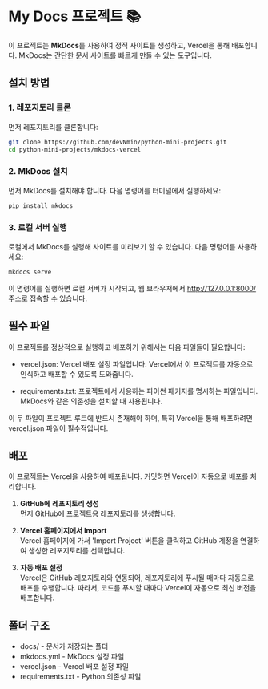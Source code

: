 # My Docs 프로젝트 📚

이 프로젝트는 **MkDocs**를 사용하여 정적 사이트를 생성하고, Vercel을 통해 배포합니다. MkDocs는 간단한 문서 사이트를 빠르게 만들 수 있는 도구입니다.

## 설치 방법

### 1. 레포지토리 클론
먼저 레포지토리를 클론합니다:
```bash
git clone https://github.com/devNmin/python-mini-projects.git
cd python-mini-projects/mkdocs-vercel
```
### 2. MkDocs 설치

먼저 MkDocs를 설치해야 합니다. 다음 명령어를 터미널에서 실행하세요:

```bash
pip install mkdocs
```
### 3. 로컬 서버 실행
로컬에서 MkDocs를 실행해 사이트를 미리보기 할 수 있습니다. 다음 명령어를 사용하세요:
```bash
mkdocs serve
```
이 명령어를 실행하면 로컬 서버가 시작되고, 웹 브라우저에서 http://127.0.0.1:8000/ 주소로 접속할 수 있습니다.

## 필수 파일
이 프로젝트를 정상적으로 실행하고 배포하기 위해서는 다음 파일들이 필요합니다:

- vercel.json: Vercel 배포 설정 파일입니다. Vercel에서 이 프로젝트를 자동으로 인식하고 배포할 수 있도록 도와줍니다.

- requirements.txt: 프로젝트에서 사용하는 파이썬 패키지를 명시하는 파일입니다. MkDocs와 같은 의존성을 설치할 때 사용됩니다.

이 두 파일이 프로젝트 루트에 반드시 존재해야 하며, 특히 Vercel을 통해 배포하려면 vercel.json 파일이 필수적입니다.



## 배포

이 프로젝트는 Vercel을 사용하여 배포됩니다. 커밋하면 Vercel이 자동으로 배포를 처리합니다.

1. **GitHub에 레포지토리 생성**  
   먼저 GitHub에 프로젝트용 레포지토리를 생성합니다.

2. **Vercel 홈페이지에서 Import**  
   Vercel 홈페이지에 가서 'Import Project' 버튼을 클릭하고 GitHub 계정을 연결하여 생성한 레포지토리를 선택합니다.

3. **자동 배포 설정**  
   Vercel은 GitHub 레포지토리와 연동되어, 레포지토리에 푸시될 때마다 자동으로 배포를 수행합니다. 따라서, 코드를 푸시할 때마다 Vercel이 자동으로 최신 버전을 배포합니다.

## 폴더 구조
- docs/ - 문서가 저장되는 폴더
- mkdocs.yml - MkDocs 설정 파일
- vercel.json - Vercel 배포 설정 파일
- requirements.txt - Python 의존성 파일
